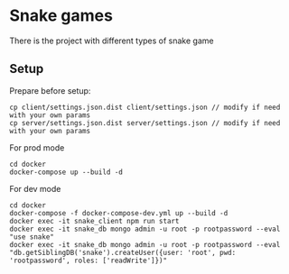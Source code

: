 # Snake games

There is the project with different types of snake game 

## Setup

Prepare before setup:

```
cp client/settings.json.dist client/settings.json // modify if need with your own params
cp server/settings.json.dist server/settings.json // modify if need with your own params
```

For prod mode

```
cd docker
docker-compose up --build -d
```

For dev mode


```
cd docker
docker-compose -f docker-compose-dev.yml up --build -d
docker exec -it snake_client npm run start
docker exec -it snake_db mongo admin -u root -p rootpassword --eval "use snake"
docker exec -it snake_db mongo admin -u root -p rootpassword --eval "db.getSiblingDB('snake').createUser({user: 'root', pwd: 'rootpassword', roles: ['readWrite']})"
```

